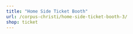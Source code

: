 ```yaml
---
title: "Home Side Ticket Booth"
url: /corpus-christi/home-side-ticket-booth-3/
shop: ticket
---
```


